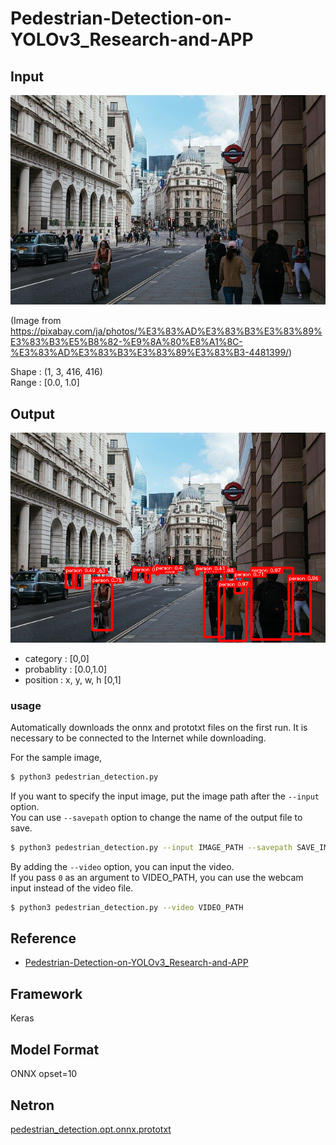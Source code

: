 # Pedestrian-Detection-on-YOLOv3_Research-and-APP

## Input

![Input](input.jpg)

(Image from https://pixabay.com/ja/photos/%E3%83%AD%E3%83%B3%E3%83%89%E3%83%B3%E5%B8%82-%E9%8A%80%E8%A1%8C-%E3%83%AD%E3%83%B3%E3%83%89%E3%83%B3-4481399/)

Shape : (1, 3, 416, 416)  
Range : [0.0, 1.0]

## Output

![Output](output.png)

- category : [0,0]  
- probablity : [0.0,1.0]  
- position : x, y, w, h [0,1]  

### usage
Automatically downloads the onnx and prototxt files on the first run.
It is necessary to be connected to the Internet while downloading.

For the sample image,
``` bash
$ python3 pedestrian_detection.py
```

If you want to specify the input image, put the image path after the `--input` option.  
You can use `--savepath` option to change the name of the output file to save.
```bash
$ python3 pedestrian_detection.py --input IMAGE_PATH --savepath SAVE_IMAGE_PATH
```

By adding the `--video` option, you can input the video.   
If you pass `0` as an argument to VIDEO_PATH, you can use the webcam input instead of the video file.
```bash
$ python3 pedestrian_detection.py --video VIDEO_PATH
```

## Reference

- [Pedestrian-Detection-on-YOLOv3_Research-and-APP](https://github.com/Zyjacya-In-love/Pedestrian-Detection-on-YOLOv3_Research-and-APP)

## Framework

Keras

## Model Format

ONNX opset=10

## Netron

[pedestrian_detection.opt.onnx.prototxt](https://netron.app/?url=https://storage.googleapis.com/ailia-models/pedestrian_detection/pedestrian_detection.opt.onnx.prototxt)
